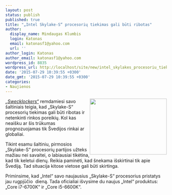 ```yaml
---
layout: post
status: publish
published: true
title: "„Intel Skylake-S“ procesorių tiekimas gali būti ribotas"
author:
  display_name: Mindaugas Klumbis
  login: Katonas
  email: katonasf1@yahoo.com
  url: ''
author_login: Katonas
author_email: katonasf1@yahoo.com
wordpress_id: 8835
wordpress_url: http://localhost/site/new/intel_skylakes_procesoriu_tiekimas_gali_buti_ribotas/
date: '2015-07-29 10:39:55 +0300'
date_gmt: '2015-07-29 10:39:55 +0300'
categories:
- Naujienos
---
```

<p>
	<img alt="" src="http://technews.lt/userfiles/intel_core_i7_haswell_edited2.jpg" style="width: 240px; height: 174px; float: right;" /><em><a href="http://www.sweclockers.com/nyhet/20860-webhallen-varnar-for-brist-pa-intel-skylake">&bdquo;Swecklockers&ldquo;</a></em> remdamiesi savo &scaron;altiniais teigia, kad &bdquo;Skylake-S&ldquo; procesorių tiekimas gali būti ribotas ir netenkinti rinkos poreikių. Kol kas neai&scaron;ku ar &scaron;is trūkumas prognozuojamas tik &Scaron;vedijos rinkai ar globaliai.</p>
<p>
	Tikint esamu &scaron;altiniu, pirmosios&nbsp; &bdquo;Skylake-S&ldquo; procesorių partijos užteks mažiau nei savaitei, o labiausiai tikėtina, kad tik keletui dienų. Reikia paminėti, kad &scaron;nekama i&scaron;skirtinai tik apie &Scaron;vediją. Tad situacija kitose vietose gali būti skirtinga.</p>
<p>
	Priminsime, kad &bdquo;Intel&ldquo; savo naujausius &bdquo;Skylake-S&ldquo; procesorius pristatys jau rugpjūčio&nbsp; dieną. Tada oficialiai i&scaron;vysime du naujus &bdquo;Intel&ldquo; produktus: &bdquo;Core i7-6700K&ldquo; ir &bdquo;Core i5-6600K&ldquo;.</p>
